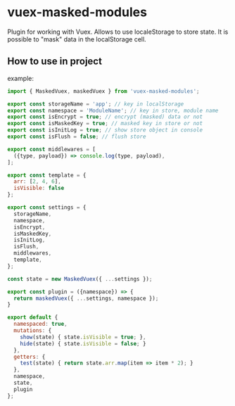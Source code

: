 # vuex-masked-modules
Plugin for working with Vuex. Allows to use localeStorage to store state. It is possible to "mask" data in the localStorage cell.


## How to use in project

example:
```javascript
import { MaskedVuex, maskedVuex } from 'vuex-masked-modules';

export const storageName = 'app'; // key in localStorage
export const namespace = 'ModuleName'; // key in store, module name
export const isEncrypt = true; // encrypt (masked) data or not
export const isMaskedKey = true; // masked key in store or not
export const isInitLog = true; // show store object in console
export const isFlush = false; // flush store

export const middlewares = [
  ({type, payload}) => console.log(type, payload),
];

export const template = {
  arr: [2, 4, 6],
  isVisible: false
};

export const settings = {
  storageName,
  namespace,
  isEncrypt,
  isMaskedKey,
  isInitLog,
  isFlush,
  middlewares,
  template,
};

const state = new MaskedVuex({ ...settings });

export const plugin = ({namespace}) => {
  return maskedVuex({ ...settings, namespace });
}

export default {
  namespaced: true,
  mutations: {
    show(state) { state.isVisible = true; },
    hide(state) { state.isVisible = false; }
  },
  getters: {
    test(state) { return state.arr.map(item => item * 2); }
  },
  namespace,
  state,
  plugin
};
```
